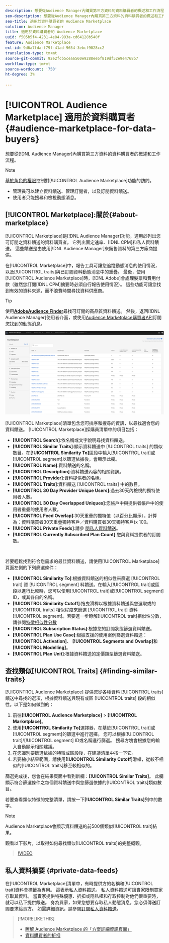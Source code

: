 ```yaml
---
description: 想要從Audience Manager內購買第三方資料的資料購買者的概述和工作流程
seo-description: 想要從Audience Manager內購買第三方資料的資料購買者的概述和工作流程
seo-title: 適用於資料購買者的 Audience Marketplace
solution: Audience Manager
title: 適用於資料購買者的 Audience Marketplace
uuid: f505b5f4-4231-4e84-993a-cd64128b540f
feature: Audience Marketplace
exl-id: 9d6a7fda-f79f-41ad-9654-3ebcf9028cc2
translation-type: tm+mt
source-git-commit: 92e2fcb5cea6560e9288ee5f819df52e9e4768b7
workflow-type: tm+mt
source-wordcount: '750'
ht-degree: 3%

---
```


# [!UICONTROL Audience Marketplace] 適用於資料購買者  {#audience-marketplace-for-data-buyers}

想要從[!DNL Audience Manager]內購買第三方資料的資料購買者的概述和工作流程。

>[!NOTE]
>[基於角色的權限](../../../reporting/reports-dashboard.md)控制對[!UICONTROL Audience Marketplace]功能的訪問。
>
>* 管理員可以建立資料饋送、管理訂閱者，以及訂閱資料饋送。
>* 使用者只能搜尋和檢視動態消息。


## [!UICONTROL Marketplace]:關於{#about-marketplace}

[!UICONTROL Marketplace]是[!DNL Audience Manager]功能，適用於列出您可訂閱之資料饋送的資料購買者。 它列出固定速率、[!DNL CPM]和私人資料饋送。 這些饋送是由使用[!DNL Audience Manager]來銷售資料的第三方廠商提供。

在[!UICONTROL Marketplace]中，報告工具可讓您追蹤動態消息的使用情況，以及[!UICONTROL traits]與已訂閱資料動態消息中的重疊。 最後，使用[!UICONTROL Audience Marketplace]時，[!DNL Adobe]會處理髮票和費用付款（雖然您訂閱[!DNL CPM]摘要時必須自行報告使用情況）。 這些功能可讓您找到有效的資料來源，而不浪費時間尋找資料供應商。

>[!TIP]
>
>使用&#x200B;**[AdobeAudience Finder](https://www.adobe-audience-finder.com/)**&#x200B;尋找可訂閱的高品質資料饋送。 然後，返回[!DNL Audience Manager]使用者介面，或使用[Audience Marketplace購買者API](https://bank.demdex.com/portal/swagger/index.html#/Audience_Marketplace_Buyer_API)訂閱您找到的動態消息。

![buyer-marketplace-overview](assets/buyer-marketplace-overview.png)

[!UICONTROL Marketplace]清單包含您可排序和搜尋的資訊，以尋找適合您的資料饋送。 [!UICONTROL Marketplace]採購員清單中的項目包括：

* **[!UICONTROL Search]**:依名稱或文字說明尋找資料饋送。
* **[!UICONTROL Similar Traits]**:顯示資料饋送中 [!UICONTROL traits] 的類似數目。在&#x200B;**[!UICONTROL Similarity To]**&#x200B;區段中輸入[!UICONTROL trait]或[!UICONTROL segment]以篩選依據後，會顯示此欄。
* **[!UICONTROL Name]**:資料饋送的名稱。
* **[!UICONTROL Description]**:資料饋送內容的相關資訊。
* **[!UICONTROL Provider]**:資料提供者的名稱。
* **[!UICONTROL Traits]**:資料饋送 [!UICONTROL traits] 中的數目。
* **[!UICONTROL 30 Day Provider Unique Users]**:過去30天內檢視的獨特使用者人數。
* **[!UICONTROL 30 Day Overlapped Uniques]**:您帳戶中與提供者帳戶中的使用者重疊的使用者人數。
* **[!UICONTROL Feed Overlap]**:30天重疊的獨特值（以百分比顯示），計算為：資料購買者30天重疊獨特客戶／資料購買者30天獨特客戶)x 100。
* **[!UICONTROL Private Feeds]**:請參 [閱私人資料饋送](../../../features/audience-marketplace/marketplace-private-feeds.md)。
* **[!UICONTROL Currently Subscribed Plan Count]**:您與資料提供者的訂閱數。

 

若要輕鬆找到符合您需求的最佳資料饋送，請使用[!UICONTROL Marketplace]頁面左側的下列篩選條件：

* **[!UICONTROL Similarity To]**:根據資料饋送的相似性來篩選 [!UICONTROL trait] 資 [!UICONTROL segment] 料饋送。在輸入[!UICONTROL trait]或區段以進行比較時，您可以使用[!UICONTROL trait]或[!UICONTROL segment] ID，或其各自的名稱。
* **[!UICONTROL Similarity Cutoff]**:拖曳滑桿以根據資料饋送與您選取或的 [!UICONTROL traits] 相似程度來篩選 [!UICONTROL trait] 資料 [!UICONTROL segment]。若要進一步瞭解[!UICONTROL trait]相似性分數，請參閱[特徵相似性分數](../../segments/trait-recommendations.md#trait-similarity-score)
* **[!UICONTROL Subscription Status]**:根據您的訂閱狀態篩選資料饋送。
* **[!UICONTROL Plan Use Case]**:根據支援的使用案例篩選資料饋送： **[!UICONTROL Activation]**、 **[!UICONTROL Segments and Overlap]**&#x200B;和 **[!UICONTROL Modelling]**。
* **[!UICONTROL Plan Unit]**:根據資料饋送的定價類型篩選資料饋送。

## 查找類似[!UICONTROL Traits] {#finding-similar-traits}

[!UICONTROL Audience Marketplace] 提供您從各種資料 [!UICONTROL traits] 饋送中尋找的選項，根據資料饋送與現有或區 [!UICONTROL traits] 段的相似性。以下是如何做到的：

1. 前往&#x200B;**[!UICONTROL Audience Marketplace]** > **[!UICONTROL Marketplace]**。
2. 使用&#x200B;**[!UICONTROL Similarity To]**&#x200B;選擇器，在基於[!UICONTROL trait]或[!UICONTROL segment]的篩選中進行選擇。 您可以根據[!UICONTROL trait]/[!UICONTROL segment] ID或名稱進行篩選。 搜尋方塊會根據您的輸入自動顯示相關建議。
3. 在您識別要篩選依據的特徵或區段後，在建議清單中按一下它。
4. 若要縮小結果範圍，請使用&#x200B;**[!UICONTROL Similarity Cutoff]**&#x200B;滑桿，從較不相似的[!UICONTROL traits]移至較相似的。

篩選完成後，您會在結果頁面中看到新欄：**[!UICONTROL Similar Traits]**。 此欄顯示符合篩選條件之每個資料饋送中與您篩選依據的[!UICONTROL traits]類似數目。

若要查看類似特徵的完整清單，請按一下&#x200B;**[!UICONTROL Similar Traits]**&#x200B;列中的數字。

>[!NOTE]
>
> Audience Marketplace會顯示資料饋送的前500個類似[!UICONTROL trait]結果。

觀看以下影片，以取得如何尋找類似[!UICONTROL traits]的完整概觀。

>[!VIDEO](https://video.tv.adobe.com/v/29370/)

## 私人資料摘要 {#private-data-feeds}

在[!UICONTROL Marketplace]清單中，有時提供方的名稱和[!UICONTROL trait]資料會標籤為專用。 這表示[私人資料饋送](../../../features/audience-marketplace/marketplace-private-feeds.md)。 私人資料饋送可讓賣家限制買家存取其資料。 當賣家提供特殊優惠、折扣或隱私權和存取控制對他們很重要時，就可以私下提供餵送。 身為買家，如果您想要存取私人動態消息，您必須傳送訂閱要求給賣方。 如需詳細資訊，請參閱[訂閱私人資料饋送](../../../features/audience-marketplace/marketplace-data-buyers/marketplace-manage-subscriptions.md#subscript-private-data-feed)。

>[!MORELIKETHIS]
>
>* [瞭解 Audience Marketplace 的「方案詳細資訊頁面」](../../../features/audience-marketplace/marketplace-data-buyers/marketplace-manage-subscriptions.md#marketplace-buyer-details)
>* [資料購買者的折扣](../../../features/audience-marketplace/marketplace-data-buyers/marketplace-manage-subscriptions.md#buyer-discount)

